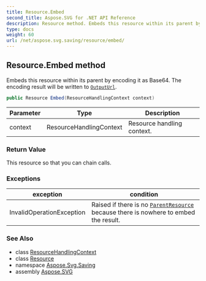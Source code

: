 ```yaml
---
title: Resource.Embed
second_title: Aspose.SVG for .NET API Reference
description: Resource method. Embeds this resource within its parent by encoding it as Base64. The encoding result will be written to OutputUrl
type: docs
weight: 60
url: /net/aspose.svg.saving/resource/embed/
---
```

## Resource.Embed method

Embeds this resource within its parent by encoding it as Base64. The encoding result will be written to [`OutputUrl`](../outputurl/).

```csharp
public Resource Embed(ResourceHandlingContext context)
```

| Parameter | Type | Description |
| --- | --- | --- |
| context | ResourceHandlingContext | Resource handling context. |

### Return Value

This resource so that you can chain calls.

### Exceptions

| exception | condition |
| --- | --- |
| InvalidOperationException | Raised if there is no [`ParentResource`](../../resourcehandlingcontext/parentresource/) because there is nowhere to embed the result. |

### See Also

* class [ResourceHandlingContext](../../resourcehandlingcontext/)
* class [Resource](../)
* namespace [Aspose.Svg.Saving](../../../aspose.svg.saving/)
* assembly [Aspose.SVG](../../../)
